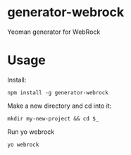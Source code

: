 # generator-webrock
Yeoman generator for WebRock

# Usage
Install: 

```
npm install -g generator-webrock
```

Make a new directory and cd into it:

```
mkdir my-new-project && cd $_
```

Run yo webrock

```
yo webrock
```